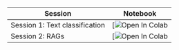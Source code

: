 | Session  | Notebook  |
|---|---|
| Session 1: Text classification  | [![Open In Colab](https://colab.research.google.com/drive/1LM-FU880y8TWERpMZ3M1iuQ7G-FSq8MQ?usp=sharing)   |
| Session 2: RAGs  | [![Open In Colab](https://colab.research.google.com/drive/1dnaez4wn1RohAGUHLlJ7ycizBm-DFBEc?usp=sharing)  |


